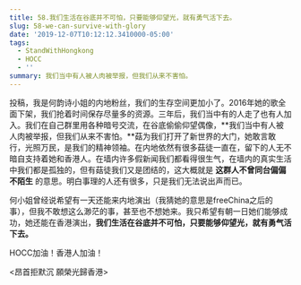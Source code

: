 ```yaml
---
title: 58.我们生活在谷底并不可怕，只要能够仰望光，就有勇气活下去。
slug: 58-we-can-survive-with-glory
date: '2019-12-07T10:12:12.3410000-05:00'
tags:
  - StandWithHongkong
  - HOCC
  - ''
summary: 我们当中有人被人肉被举报，但我们从来不害怕。
---
```

投稿，我是何韵诗小姐的内地粉丝，我们的生存空间更加小了。2016年她的歌全面下架，我们抢着时间保存尽量多的资源。三年后，我们当中有的人走了也有人加入。我们在自己群里用各种暗号交流，在谷底偷偷仰望偶像，**我们当中有人被人肉被举报，但我们从来不害怕。**菇为我们打开了新世界的大门，她敢言敢行，光照万民，是我们的精神领袖。在内地依然有很多菇徒一直在，留下的人无不暗自支持着她和香港人。在墙内许多假新闻我们都看得很生气，在墙内的真实生活中我们都是孤独的，但有菇徒我们又是团结的，这大概就是 **这群人不曾同台偏偏不陌生** 的意思。明白事理的人还有很多，只是我们无法说出声而已。

何小姐曾经说希望有一天还能来内地演出（我猜她的意思是freeChina之后的事），但我不敢想这么渺茫的事，甚至也不想她来。我只希望有朝一日她们能够成功，她还能在香港演出，**我们生活在谷底并不可怕，只要能够仰望光，就有勇气活下去。**

HOCC加油！香港人加油！

<昂首拒默沉 願榮光歸香港>
